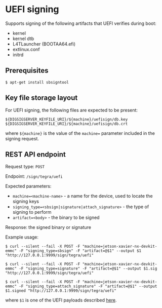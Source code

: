 # UEFI signing

Supports signing of the following artifacts that UEFI verifies during boot:

* kernel
* kernel dtb
* L4TLauncher (BOOTAA64.efi)
* extlinux.conf
* initrd

## Prerequisites

    $ apt-get install sbsigntool

## Key file storage layout

For UEFI signing, the following files are expected to be present:

    ${DIGSIGSERVER_KEYFILE_URI}/${machine}/uefisign/db.key
    ${DIGSIGSERVER_KEYFILE_URI}/${machine}/uefisign/db.crt

where `${machine}` is the value of the `machine=` parameter included in the signing request.

## REST API endpoint

Request type: `POST`

Endpoint: `/sign/tegra/uefi`

Expected parameters:
* `machine=<machine-name>` - a name for the device, used to locate the signing keys
* `signing_type=<sbsign|signature|attach_signature>` - the type of signing to perform
* `artifact=<body>` - the binary to be signed

Response: the signed binary or signature

Example usage:

    $ curl --silent --fail -X POST -F "machine=jetson-xavier-nx-devkit-emmc" -F "signing_type=sbsign" -F "artifact=@$1" --output $1 "http://127.0.0.1:9999/sign/tegra/uefi"

    $ curl --silent --fail -X POST -F "machine=jetson-xavier-nx-devkit-emmc" -F "signing_type=signature" -F "artifact=@$1" --output $1.sig "http://127.0.0.1:9999/sign/tegra/uefi"

    $ curl --silent --fail -X POST -F "machine=jetson-xavier-nx-devkit-emmc" -F "signing_type=attach_signature" -F "artifact=@$1" --output $1.signed "http://127.0.0.1:9999/sign/tegra/uefi"

where `$1` is one of the UEFI payloads described [here](https://docs.nvidia.com/jetson/archives/r35.4.1/DeveloperGuide/text/SD/Security/SecureBoot.html#generate-signed-uefi-payloads).
